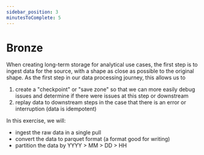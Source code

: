 ```yaml
---
sidebar_position: 3
minutesToComplete: 5
---
```


# Bronze
When creating long-term storage for analytical use cases, the first step is to ingest data for the source, with a shape as close as possible to the original shape. As the first step in our data processing journey, this allows us to 
1. create a "checkpoint" or "save zone" so that we can more easily debug issues and determine if there were issues at this step or downstream
2. replay data to downstream steps in the case that there is an error or interruption (data is idempotent)

In this exercise, we will:
* ingest the raw data in a single pull
* convert the data to parquet format (a format good for writing)
* partition the data by YYYY > MM > DD > HH